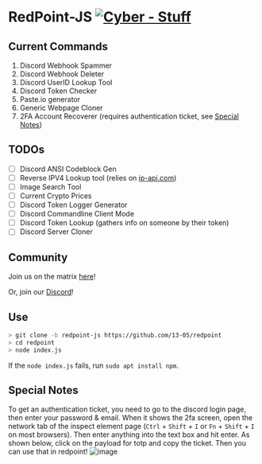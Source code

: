 # RedPoint-JS [![Cyber - Stuff](https://img.shields.io/badge/Cyber-Stuff-indianred)](https://13-05.github.io)
## Current Commands
1) Discord Webhook Spammer
2) Discord Webhook Deleter
3) Discord UserID Lookup Tool
4) Discord Token Checker
5) Paste.io generator
6) Generic Webpage Cloner
7) 2FA Account Recoverer (requires authentication ticket, see [Special Notes](https://github.com/13-05/redpoint/tree/redpoint-js#special-notes))

## TODOs
- [ ] Discord ANSI Codeblock Gen
- [ ] Reverse IPV4 Lookup tool (relies on [ip-api.com](https://ip-api.com))
- [ ] Image Search Tool
- [ ] Current Crypto Prices
- [ ] Discord Token Logger Generator
- [ ] Discord Commandline Client Mode
- [ ] Discord Token Lookup (gathers info on someone by their token)
- [ ] Discord Server Cloner

## Community
Join us on the matrix [here](https://matrix.to/#/!mgpMhaBWHrPHIuRdRC:matrix.org?via=matrix.org)!

Or, join our [Discord](https://dsc.gg/unwelcome)!

## Use
```sh
> git clone -b redpoint-js https://github.com/13-05/redpoint
> cd redpoint
> node index.js
```
If the `node index.js` fails, run `sudo apt install npm`.

## Special Notes
To get an authentication ticket, you need to go to the discord login page, then enter your password & email. When it shows the 2fa screen, open the network tab of the inspect element page (`Ctrl` + `Shift` + `I` or `Fn` + `Shift` + `I` on most browsers). Then enter anything into the text box and hit enter. As shown below, click on the payload for totp and copy the ticket. Then you can use that in redpoint!
![image](https://user-images.githubusercontent.com/45636528/154579650-e7e27dbc-83d8-493c-bcc5-3dd1c7ecc33c.png)
